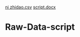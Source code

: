 [ni zhidao.csv](https://github.com/victorsyhz/Raw-Data-script/files/7133135/ni.zhidao.csv)
[script.docx](https://github.com/victorsyhz/Raw-Data-script/files/7133153/script.docx)
# Raw-Data-script
